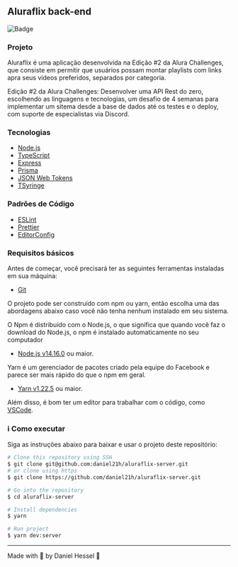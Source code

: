 ## Aluraflix back-end
![Badge](https://img.shields.io/static/v1?label=DH&message=DOSOMETHINGGREAT&color=0070f3&style=<0070f3>&logo=rocket)

### Projeto

Aluraflix é uma aplicação desenvolvida na Edição #2 da Alura Challenges, que consiste em permitir que usuários possam montar playlists com links apra seus vídeos preferidos, separados por categoria.

Edição #2 da Alura Challenges: Desenvolver uma API Rest do zero, escolhendo as linguagens e tecnologias, um desafio de 4 semanas para implementar um sitema desde a base de dados até os testes e o deploy, com suporte de especialistas via Discord.

### Tecnologias

- [Node.js](https://nodejs.org/en/)
- [TypeScript](https://www.typescriptlang.org/)
- [Express](https://expressjs.com/pt-br/)
- [Prisma](https://www.prisma.io/)
- [JSON Web Tokens](https://jwt.io/)
- [TSyringe](https://www.npmjs.com/package/tsyringe)

### Padrões de Código

- [ESLint](https://eslint.org/)
- [Prettier](https://prettier.io/)
- [EditorConfig](https://editorconfig.org/)

### Requisitos básicos

Antes de começar, você precisará ter as seguintes ferramentas instaladas em sua máquina:
- [Git](https://git-scm.com)

O projeto pode ser construído com npm ou yarn, então escolha uma das abordagens abaixo caso você não tenha nenhum instalado em seu sistema.

O Npm é distribuído com o Node.js, o que significa que quando você faz o download do Node.js, o npm é instalado automaticamente no seu computador
- [Node.js v14.16.0](https://nodejs.org/) ou maior.

Yarn é um gerenciador de pacotes criado pela equipe do Facebook e parece ser mais rápido do que o npm em geral.
- [Yarn v1.22.5](https://yarnpkg.com/) ou maior.

Além disso, é bom ter um editor para trabalhar com o código, como [VSCode](https://code.visualstudio.com/).

### :information_source: Como executar

Siga as instruções abaixo para baixar e usar o projeto deste repositório:

```bash
# Clone this repository using SSH
$ git clone git@github.com:daniel21h/aluraflix-server.git
# or clone using https
$ git clone https://github.com/daniel21h/aluraflix-server.git

# Go into the repository
$ cd aluraflix-server

# Install dependencies
$ yarn

# Run project
$ yarn dev:server
```

---

Made with :blue_heart: by Daniel Hessel :wave:
